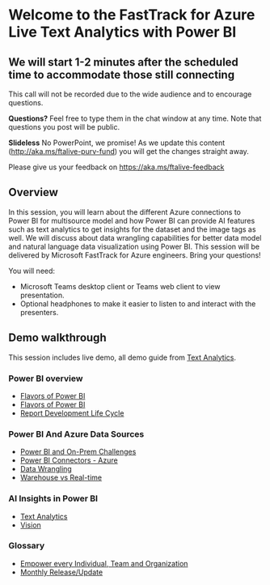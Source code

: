 # Welcome to the FastTrack for Azure Live Text Analytics with Power BI

## We will start 1-2 minutes after the scheduled time to accommodate those still connecting

This call will not be recorded due to the wide audience and to encourage questions.

**Questions?** Feel free to type them in the chat window at any time. Note that questions you post will be public.

**Slideless** No PowerPoint, we promise! As we update this content (http://aka.ms/ftalive-purv-fund) you will get the changes straight away.

Please give us your feedback on https://aka.ms/ftalive-feedback

## Overview

In this session, you will learn about the different Azure connections to Power BI for multisource model and how Power BI can provide AI features such as text analytics to get insights for the dataset and the image tags as well. We will discuss about data wrangling capabilities for better data model and natural language data visualization using Power BI. This session will be delivered by Microsoft FastTrack for Azure engineers. Bring your questions!

You will need:

- Microsoft Teams desktop client or Teams web client to view presentation.
- Optional headphones to make it easier to listen to and interact with the presenters.

## Demo walkthrough

This session includes live demo, all demo guide from [Text Analytics](https://docs.microsoft.com/power-bi/transform-model/desktop-ai-insights).

### Power BI overview

- [Flavors of Power BI](https://docs.microsoft.com/power-bi/report-server/compare-report-server-service)
- [Flavors of Power BI](https://info.microsoft.com/ww-Landing-2021-Gartner-MQ-for-Analytics-and-Business-Intelligence-Power-BI.html?LCID=EN-US)
- [Report Development Life Cycle](https://docs.microsoft.com/power-bi/fundamentals/desktop-what-is-desktop#connect-to-data)

### Power BI And Azure Data Sources

- [Power BI and On-Prem Challenges](https://docs.microsoft.com/power-bi/report-server/compare-report-server-service)
- [Power BI Connectors - Azure ](https://docs.microsoft.com/power-bi/fundamentals/desktop-getting-started)
- [Data Wrangling](https://docs.microsoft.com/power-bi/transform-model/)
- [Warehouse vs Real-time](https://docs.microsoft.com/power-bi/connect-data/service-real-time-streaming)

### AI Insights in Power BI

- [Text Analytics](https://docs.microsoft.com/power-bi/transform-model/desktop-ai-insights)
- [Vision](https://docs.microsoft.com/power-bi/transform-model/desktop-ai-insights)

### Glossary

- [Empower every Individual, Team and Organization](https://docs.microsoft.com/power-platform-release-plan/2022wave1/power-bi/)
- [Monthly Release/Update](https://docs.microsoft.com/power-bi/fundamentals/desktop-latest-update-archive?tabs=powerbi-desktop)
